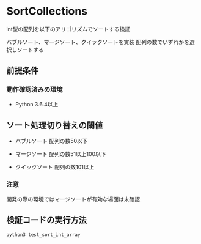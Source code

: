 # SortCollections
int型の配列を以下のアリゴリズムでソートする検証

バブルソート、マージソート、クイックソートを実装 
配列の数でいずれかを選択しソートする

## 前提条件
### 動作確認済みの環境
- Python 3.6.4以上

## ソート処理切り替えの閾値
- バブルソート
配列の数50以下

- マージソート
配列の数51以上100以下

- クイックソート
配列の数101以上

### 注意
開発の際の環境ではマージソートが有効な場面は未確認


## 検証コードの実行方法

```
python3 test_sort_int_array
```


